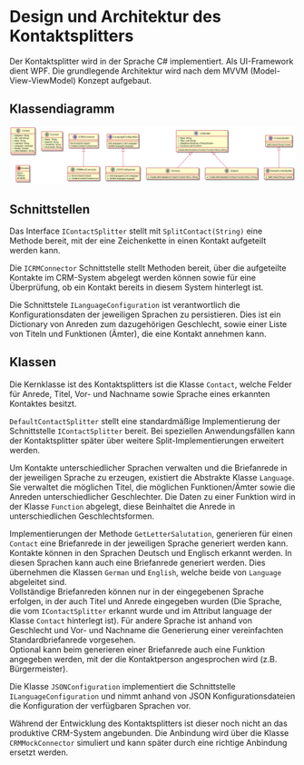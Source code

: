 # Design und Architektur des Kontaktsplitters

Der Kontaktsplitter wird in der Sprache C# implementiert. Als UI-Framework dient WPF. Die grundlegende Architektur wird nach dem MVVM (Model-View-ViewModel) Konzept aufgebaut. 


## Klassendiagramm
![Klassenstruktur](Documentation/out/sw-design/sw-design.png)

## Schnittstellen
Das Interface `IContactSplitter` stellt mit `SplitContact(String)` eine Methode bereit, mit der eine Zeichenkette in einen Kontakt aufgeteilt werden kann. 

Die `ICRMConnector` Schnittstelle stellt Methoden bereit, über die aufgeteilte Kontakte im CRM-System abgelegt werden können sowie für eine Überprüfung, ob ein Kontakt bereits in diesem System hinterlegt ist.

Die Schnittstele `ILanguageConfiguration` ist verantwortlich die Konfigurationsdaten der jeweiligen Sprachen zu persistieren. Dies ist ein Dictionary von Anreden zum dazugehörigen Geschlecht, sowie einer Liste von Titeln und Funktionen (Ämter), die eine Kontakt annehmen kann. 

## Klassen
Die Kernklasse ist des Kontaktsplitters ist die Klasse `Contact`, welche Felder für Anrede, Titel, Vor- und Nachname sowie Sprache eines erkannten Kontaktes besitzt.

`DefaultContactSplitter` stellt eine standardmäßige Implementierung der Schnittstelle `IContactSplitter` bereit. Bei speziellen Anwendungsfällen kann der Kontaktsplitter später über weitere Split-Implementierungen erweitert werden.

Um Kontakte unterschiedlicher Sprachen verwalten und die Briefanrede in der jeweiligen Sprache zu erzeugen, existiert die Abstrakte Klasse  `Language`. Sie verwaltet die möglichen Titel, die möglichen Funktionen/Ämter sowie die Anreden  unterschiedlicher Geschlechter. Die Daten zu einer Funktion wird in der Klasse `Function` abgelegt, diese Beinhaltet die Anrede in unterschiedlichen Geschlechtsformen. 

Implementierungen der Methode `GetLetterSalutation`, generieren für einen `Contact` eine Briefanrede in der jeweiligen Sprache generiert werden kann.
Kontakte können in den Sprachen Deutsch und Englisch erkannt werden. In diesen Sprachen kann auch eine Briefanrede generiert werden. Dies übernehmen die Klassen `German` und `English`, welche beide von  `Language` abgeleitet sind.  
Vollständige Briefanreden können nur in der eingegebenen Sprache erfolgen, in der auch Titel und Anrede eingegeben wurden (Die Sprache, die vom `IContactSplitter` erkannt wurde und im Attribut language der Klasse `Contact` hinterlegt ist). Für andere Sprache ist anhand von Geschlecht und Vor- und Nachname die Generierung einer vereinfachten Standardbriefanrede vorgesehen.  
Optional kann beim generieren einer Briefanrede auch eine Funktion angegeben werden, mit der die Kontaktperson angesprochen wird (z.B. Bürgermeister).

Die Klasse `JSONConfiguration` implementiert die Schnittstelle `ILanguageConfiguration` und nimmt anhand von JSON Konfigurationsdateien die Konfiguration der verfügbaren Sprachen vor.

Während der Entwicklung des Kontaktsplitters ist dieser noch nicht an das produktive CRM-System angebunden. Die Anbindung wird über die Klasse `CRMMockConnector` simuliert und kann später durch eine richtige Anbindung ersetzt werden.